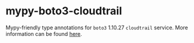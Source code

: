 # mypy-boto3-cloudtrail

Mypy-friendly type annotations for `boto3` 1.10.27 `cloudtrail` service.
More information can be found [here](https://github.com/vemel/mypy_boto3).
